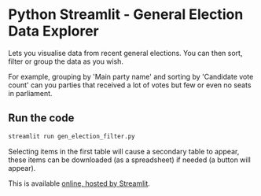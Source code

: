 # Python Streamlit - General Election Data Explorer

Lets you visualise data from recent general elections. You can then sort, filter or group the data as you wish.

For example, 
grouping by 'Main party name' and sorting by 'Candidate vote count' can you parties that received a lot of votes but few or even no seats in parliament.

## Run the code
```bash
streamlit run gen_election_filter.py
```

Selecting items in the first table will cause a secondary table to appear, these items can be downloaded (as a spreadsheet) if needed (a button will appear).

This is available [online, hosted by Streamlit](https://uk-general-election-data-viewer.streamlit.app/).
